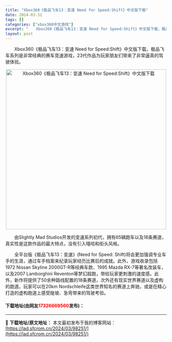 ```yaml
---
title: "Xbox360《极品飞车13：变速 Need for Speed:Shift》中文版下载"
date: 2024-03-31
tags: []
categories: ["xbox360中文游戏"]
excerpt: "　　Xbox360《极品飞车13：变速 Need for Speed:Shift》中文版下载，极品飞车系列是非常经典的赛车竞速游戏，23代作品为玩家朋友们带来了非常逼真的驾驶体验。 　　由Slightly Mad Studios开发的变速系列初代，拥有65辆跑车以及18条赛道，真实性是这款作品的最大&hellip;"
layout: post
---
```


 <p>　　Xbox360《极品飞车13：变速 Need for Speed:Shift》中文版下载，极品飞车系列是非常经典的赛车竞速游戏，23代作品为玩家朋友们带来了非常逼真的驾驶体验。</p> <p align="center"><img align="" border="0" src="https://lad.sfcrom.cn/wp-content/uploads/2024/03/20240330_660840dd3e6e2.jpg" width="500" alt="Xbox360《极品飞车13：变速 Need for Speed:Shift》中文版下载" /></p> <p>　　由Slightly Mad Studios开发的变速系列初代，拥有65辆跑车以及18条赛道，真实性是这款作品的最大特点，没有引入嘻哈和街头风格。</p> <p>　　全平台版《极品飞车13：变速》(Need for Speed: Shift)将会更加强调专业车手的生涯，通过车手档案来纪录玩家经历比赛后的成就。此外，游戏收录包括1972 Nissan Skyline 2000GT-R等经典车款、1995 Mazda RX-7等著名改装车，以及2007 Lamborghini Reventon等梦幻超跑，带给玩家更刺激的速度感。此外，新作将提供了50余种路线配置的18条赛道，次外还有现实世界赛道以及虚构的跑道。玩家可以在20km Nordschleife这类世界知名的赛道上奔驰，或是在精心打造的虚构跑道上感受陡坡、急弯带来的驾驶考验。</p> <p><h4>下载地址(由网友<font color="red">17326669560</font>发布)：</h4></p> 

---
📖 **下载地址/原文地址：** 本文最初发布于我的博客网站：[https://lad.sfcrom.cn/2024/03/98251/](https://lad.sfcrom.cn/2024/03/98251/)
